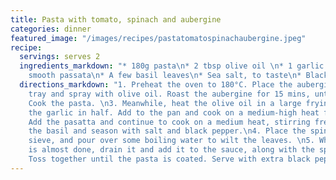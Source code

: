 ```yaml
---
title: Pasta with tomato, spinach and aubergine
categories: dinner
featured_image: "/images/recipes/pastatomatospinachaubergine.jpeg"
recipe:
  servings: serves 2
  ingredients_markdown: "* 180g pasta\n* 2 tbsp olive oil \n* 1 garlic clove\n* 200g
    smooth passata\n* A few basil leaves\n* Sea salt, to taste\n* Black pepper, to taste\n* 4 handfuls spinach\n* 1 aubergine, chopped"
  directions_markdown: "1. Preheat the oven to 180°C. Place the aubergine on a baking
    tray and spray with olive oil. Roast the aubergine for 15 mins, until soft.\n2.
    Cook the pasta. \n3. Meanwhile, heat the olive oil in a large frying pan. Chop
    the garlic in half. Add to the pan and cook on a medium-high heat for a few minutes.
    Add the pasatta and continue to cook on a medium heat, stirring frequently. Add
    the basil and season with salt and black pepper.\n4. Place the spinach into a
    sieve, and pour over some boiling water to wilt the leaves. \n5. When the pasta
    is almost done, drain it and add it to the sauce, along with the spinach and aubergine.
    Toss together until the pasta is coated. Serve with extra black pepper on top."
---
```


